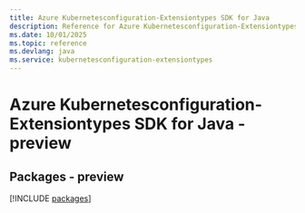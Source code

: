 ```yaml
---
title: Azure Kubernetesconfiguration-Extensiontypes SDK for Java
description: Reference for Azure Kubernetesconfiguration-Extensiontypes SDK for Java
ms.date: 10/01/2025
ms.topic: reference
ms.devlang: java
ms.service: kubernetesconfiguration-extensiontypes
---
```

# Azure Kubernetesconfiguration-Extensiontypes SDK for Java - preview
## Packages - preview
[!INCLUDE [packages](kubernetesconfiguration-extensiontypes-index.md)]